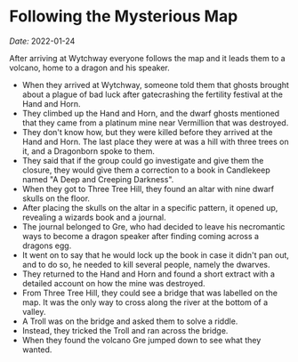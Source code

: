 # Following the Mysterious Map

*Date:* 2022-01-24

After arriving at Wytchway everyone follows the map and it leads them to a volcano, home to a dragon and his speaker.

* When they arrived at Wytchway, someone told them that ghosts brought about a plague of bad luck after gatecrashing the fertility festival at the Hand and Horn.
* They climbed up the Hand and Horn, and the dwarf ghosts mentioned that they came from a platinum mine near Vermillion that was destroyed.
* They don't know how, but they were killed before they arrived at the Hand and Horn. The last place they were at was a hill with three trees on it, and a Dragonborn spoke to them.
* They said that if the group could go investigate and give them the closure, they would give them a correction to a book in Candlekeep named "A Deep and Creeping Darkness".
* When they got to Three Tree Hill, they found an altar with nine dwarf skulls on the floor.
* After placing the skulls on the altar in a specific pattern, it opened up, revealing a wizards book and a journal.
* The journal belonged to Gre, who had decided to leave his necromantic ways to become a dragon speaker after finding coming across a dragons egg.
* It went on to say that he would lock up the book in case it didn't pan out, and to do so, he needed to kill several people, namely the dwarves.
* They returned to the Hand and Horn and found a short extract with a detailed account on how the mine was destroyed.
* From Three Tree Hill, they could see a bridge that was labelled on the map. It was the only way to cross along the river at the bottom of a valley.
* A Troll was on the bridge and asked them to solve a riddle.
* Instead, they tricked the Troll and ran across the bridge.
* When they found the volcano Gre jumped down to see what they wanted.